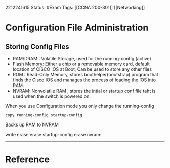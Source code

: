 2212241615
	Status: #Exam
		Tags: [[CCNA 200-301]] [[Networking]]

# Configuration File Administration


## Storing Config Files

- RAM/DRAM : Volatile Storage, used for the running-config (active)
- Flash Memory: Either a chip or a removable memory card, default location of CISCO IOS at Boot, Can be used to store any other files
- ROM : Read-Only Memory, stores boothelper(bootstrap) program that finds the Cisco IOS and manages the process of loading the IOS into RAM.
- NVRAM: Nonvolatile RAM , stores the intial or startup conf file taht is used when the switch is powered on.

When you use Configuration mode you only change the running-config

`copy running-config startup-config`

Backs up RAM to NVRAM

write erase
erase startup-config
erase nvram:



---
# Reference